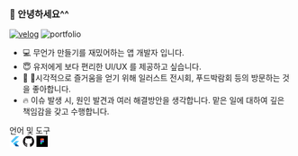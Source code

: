 ### 👋 안녕하세요^^

[![velog](https://img.shields.io/badge/Velog-20C997?style=flat&logo=Velog&logoColor=white)](https://velog.io/@hodu_angel)
![portfolio](https://img.shields.io/badge/portfolio-FFFFFF?style=flat&logo=Notion&logoColor=black)

- :computer: 무언가 만들기를 재밌어하는 앱 개발자 입니다.
- :innocent: 유저에게 보다 편리한 UI/UX 를 제공하고 싶습니다.
- :battery: 시각적으로 즐거움을 얻기 위해 일러스트 전시회, 푸드박람회 등의 방문하는 것을 좋아합니다.
- :fire: 이슈 발생 시, 원인 발견과 여러 해결방안을 생각합니다. 맡은 일에 대하여 깊은 책임감을 갖고 수행합니다.

언어 및 도구<br>
<code><img height="20" src="https://github.com/github/explore/blob/main/topics/flutter/flutter.png"></code>
<code><img height="20" src="https://github.com/github/explore/blob/main/topics/github/github.png"></code>
<code><img height="20" src="https://github.com/github/explore/blob/main/topics/figma/figma.png"></code>

<!--
**hyojuseo/hyojuseo** is a ✨ _special_ ✨ repository because its `README.md` (this file) appears on your GitHub profile.

Here are some ideas to get you started:

- 🔭 I’m currently working on ...
- 🌱 I’m currently learning ...
- 👯 I’m looking to collaborate on ...
- 🤔 I’m looking for help with ...
- 💬 Ask me about ...
- 📫 How to reach me: ...
- 😄 Pronouns: ...
- ⚡ Fun fact: ...
-->
